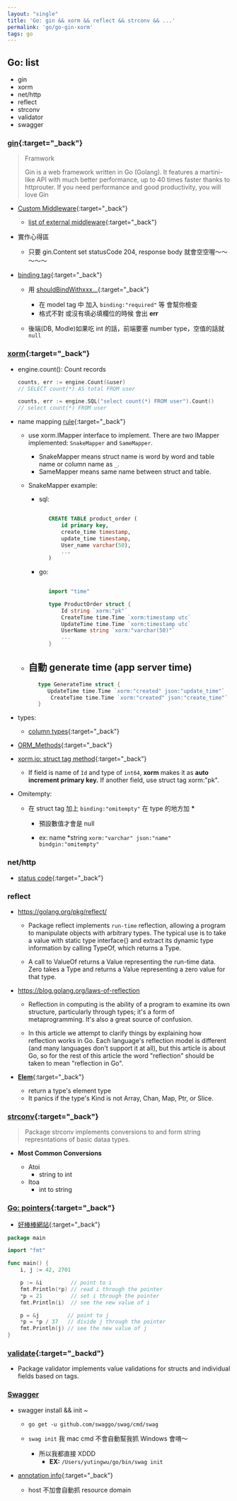 ```yaml
---
layout: "single"
title: 'Go: gin && xorm && reflect && strconv && ...'
permalink: 'go/go-gin-xorm'
tags: go 
---
```



## Go: list

- gin
- xorm 
- net/http
- reflect
- strconv
- validator
- swagger 


### [gin](https://github.com/gin-gonic/gin){:target="_back"}

> Framwork
>
> Gin is a web framework written in Go (Golang). It features a martini-like API with much better
> performance, up to 40 times faster thanks to httprouter. If you need performance and good
> productivity, you will love Gin

- [Custom Middleware](https://github.com/gin-gonic/gin#blank-gin-without-middleware-by-default){:target="_back"}

   - [list of external middleware](https://github.com/gin-gonic/contrib){:target="_back"}


- 實作心得區

   - 只要 gin.Content set statusCode 204, response body 就會空空喔～～～～～


- [binding tag](https://github.com/gin-gonic/gin#model-binding-and-validation){:target="_back"}

   - 用 [shouldBindWithxxx...](https://godoc.org/github.com/gin-gonic/gin){:target="_back"}
      - 在 model tag 中 加入 `binding:"required"` 等 會幫你檢查
      - 格式不對 或沒有填必填欄位的時候 會出 __err__

   - 後端(DB, Modle)如果吃 int 的話，前端要塞 number type，空值的話就 `null`


### [xorm](https://godoc.org/github.com/go-xorm/xorm){:target="_back"}

- engine.count(): Count records

   ~~~go
   counts, err := engine.Count(&user)
   // SELECT count(*) AS total FROM user
   
   counts, err := engine.SQL("select count(*) FROM user").Count()
   // select count(*) FROM user
   ~~~

- name mapping [rule](https://github.com/coscms/xorm/blob/master/docs/QuickStart.md#21){:target="_back"}

   - use xorm.IMapper interface to implement. There are two IMapper implemented: `SnakeMapper` and `SameMapper`. 
      - SnakeMapper means struct name is word by word and table name or column name as `_`. 
      - SameMapper means same name between struct and table.

   - SnakeMapper example:

      - sql:
         
         ~~~sql
            
            CREATE TABLE product_order (
                id primary key,
                create_time timestamp,
                update_time timestamp,
                User_name varchar(50),
                ...
            )
         ~~~
    
      - go:

         ~~~go
            
            import "time"

            type ProductOrder struct {
                Id string `xorm:"pk"`
                CreateTime time.Time `xorm:timestamp utc`
                UpdateTime time.Time `xorm:timestamp utc`
                UserName string `xorm:"varchar(50)"`
                ...
            }
         ~~~


   - 自動 generate time (app server time)
      - 	
      ~~~go
         type GenerateTime struct {
            UpdateTime time.Time `xorm:"created" json:"update_time"`
	         CreateTime time.Time `xorm:"created" json:"create_time"`
         }
      ~~~
- types:

   - [column types](https://github.com/coscms/xorm/blob/master/docs/COLUMNTYPE.md){:target="_back"}


- [ORM_Methods](https://gowalker.org/github.com/go-xorm/xorm#hdr-ORM_Methods){:target="_back"}

-  [xorm.io: struct tag method](http://gobook.io/read/gitea.com/xorm/manual-en-US/chapter-02/4.columns.html){:target="_back"}

   - If field is name of `Id` and type of `int64`, __xorm__ makes it as __auto increment primary key.__ If another field, use struct tag xorm:"pk".

- Omitempty:

   - 在 struct tag 加上 `binding:"omitempty"` 在 type 的地方加 __*__

      - 預設數值才會是 null

      - ex: name *string `xorm:"varchar" json:"name" bindgin:"omitempty"`

  
### net/http

- [status code](https://golang.org/src/net/http/status.go){:target="_back"}



### reflect

- https://golang.org/pkg/reflect/

   - Package reflect implements `run-time` reflection, allowing a program to manipulate objects with arbitrary types. The typical use is to take a value with static type interface{} and extract its dynamic type information by calling TypeOf, which returns a Type.

   - A call to ValueOf returns a Value representing the run-time data. Zero takes a Type and returns a Value representing a zero value for that type.

- https://blog.golang.org/laws-of-reflection

   - Reflection in computing is the ability of a program to examine its own structure, particularly through types; it's a form of metaprogramming. It's also a great source of confusion.

   - In this article we attempt to clarify things by explaining how reflection works in Go. Each language's reflection model is different (and many languages don't support it at all), but this article is about Go, so for the rest of this article the word "reflection" should be taken to mean "reflection in Go".


- [__Elem__](https://golang.org/pkg/reflect/){:target="_back"}

   - return a type's element type
   - It panics if the type's Kind is not Array, Chan, Map, Ptr, or Slice.

### [strconv](https://golang.org/pkg/strconv/){:target="_back"}

> Package strconv implements conversions to and form string represntations of basic dataa types.

- __Most Common Conversions__

   - Atoi
      - string to int
   - Itoa
      - int to string


### [Go: pointers](https://tour.golang.org/moretypes/1){:target="_back"}

- [好棒棒網站](https://stackoverflow.com/questions/4938612/how-do-i-print-the-pointer-value-of-a-go-object-what-does-the-pointer-value-mea){:target="_back"}

~~~go
package main

import "fmt"

func main() {
	i, j := 42, 2701

	p := &i         // point to i
	fmt.Println(*p) // read i through the pointer
	*p = 21         // set i through the pointer
	fmt.Println(i)  // see the new value of i

	p = &j         // point to j
	*p = *p / 37   // divide j through the pointer
	fmt.Println(j) // see the new value of j
}

~~~


### [validate](https://github.com/go-playground/validator){:target="_backd"}

- Package validator implements value validations for structs and individual fields based on tags.


### [Swagger](https://github.com/swaggo/swag)

- swagger install && init ~

   - `go get -u github.com/swaggo/swag/cmd/swag`

   - `swag init` 我 mac cmd 不會自動幫我抓 Windows 會唷～
      - 所以我都直接 XDDD
         - __EX:__ `/Users/yutingwu/go/bin/swag init`

- [annotation info](https://github.com/swaggo/swag#general-api-info){:target="_back"}

   - host 不加會自動抓 resource domain